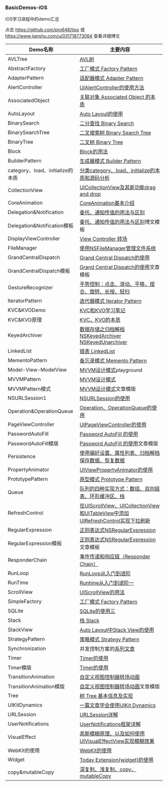 ### BasicDemos-iOS

iOS学习进程中的demo汇总

点击 <https://github.com/pro648/tips> 或 <https://www.jianshu.com/u/031718773064> 查看详细博文

| Demo名称                    | 主要内容                                     |
| ------------------------- | ---------------------------------------- |
|	AVLTree	|	[AVL树](https://github.com/pro648/tips/blob/master/sources/AVL%E6%A0%91.md)	|
|	AbstractFactory	|	[工厂模式 Factory Pattern](https://github.com/pro648/tips/wiki/%E5%B7%A5%E5%8E%82%E6%A8%A1%E5%BC%8F-Factory-Pattern)	|
|	AdapterPattern	|	[适配器模式 Adapter Pattern](https://github.com/pro648/tips/wiki/%E9%80%82%E9%85%8D%E5%99%A8%E6%A8%A1%E5%BC%8F-Adapter-Pattern)	|
| AlertController           | [UIAlertController的使用方法](https://github.com/pro648/tips/wiki/UIAlertController%E7%9A%84%E4%BD%BF%E7%94%A8) |
|	AssociatedObject	|	[关联对象 Associated Object 的本质](https://github.com/pro648/tips/blob/master/sources/%E5%85%B3%E8%81%94%E5%AF%B9%E8%B1%A1%20Associated%20Object%20%E7%9A%84%E6%9C%AC%E8%B4%A8.md)	|
| AutoLayout                | [Auto Layout的使用](https://github.com/pro648/tips/wiki/Auto-Layout%E7%9A%84%E4%BD%BF%E7%94%A8) |
|	BinarySearch	|	[二分查找 Binary Search](https://github.com/pro648/tips/blob/master/sources/%E4%BA%8C%E5%88%86%E6%9F%A5%E6%89%BE%20Binary%20Search.md)	|
|	BinarySearchTree	|	[二叉搜索树 Binary Search Tree](https://github.com/pro648/tips/blob/master/sources/%E4%BA%8C%E5%8F%89%E6%90%9C%E7%B4%A2%E6%A0%91%20Binary%20Search%20Tree.md)	|
|	BinaryTree	|	[二叉树 Binary Tree](https://github.com/pro648/tips/blob/master/sources/%E4%BA%8C%E5%8F%89%E6%A0%91%20Binary%20Tree.md)	|
| Block                     | [Block的用法](https://github.com/pro648/tips/wiki/Block%E7%9A%84%E7%94%A8%E6%B3%95) |
| BuilderPattern	| [生成器模式 Builder Pattern](https://github.com/pro648/tips/wiki/生成器模式-Builder-Pattern)	|
|	category、load、initialize的本质	|	[分类category、load、initialize的本质和源码分析](https://github.com/pro648/tips/blob/master/sources/%E5%88%86%E7%B1%BBcategory%E3%80%81load%E3%80%81initialize%E7%9A%84%E6%9C%AC%E8%B4%A8%E5%92%8C%E6%BA%90%E7%A0%81%E5%88%86%E6%9E%90.md)	|
| CollectionView            | [UICollectionView及其新功能drag and drop](https://github.com/pro648/tips/wiki/UICollectionView及其新功能drag-and-drop) |
|	CoreAnimation	|	[CoreAnimation基本介绍](https://github.com/pro648/tips/blob/master/sources/CoreAnimation%E5%9F%BA%E6%9C%AC%E4%BB%8B%E7%BB%8D.md)	|
| Delegation&Notification   | [委托、通知传值的用法与区别](https://github.com/pro648/tips/wiki/%E5%A7%94%E6%89%98%E3%80%81%E9%80%9A%E7%9F%A5%E4%BC%A0%E5%80%BC%E7%9A%84%E7%94%A8%E6%B3%95%E4%B8%8E%E5%8C%BA%E5%88%AB) |
| Delegation&Notification模板 | [委托、通知传值的用法与区别](https://github.com/pro648/tips/wiki/%E5%A7%94%E6%89%98%E3%80%81%E9%80%9A%E7%9F%A5%E4%BC%A0%E5%80%BC%E7%9A%84%E7%94%A8%E6%B3%95%E4%B8%8E%E5%8C%BA%E5%88%AB)博文模板 |
|DisplayViewController|[View Controller 转场](https://github.com/pro648/tips/wiki/View%20Controller%20%E8%BD%AC%E5%9C%BA)|
| FileManager               | [使用NSFileManager管理文件系统](https://github.com/pro648/tips/wiki/%E4%BD%BF%E7%94%A8NSFileManager%E7%AE%A1%E7%90%86%E6%96%87%E4%BB%B6%E7%B3%BB%E7%BB%9F) |
|GrandCentralDispatch       | [Grand Central Dispatch的使用](https://github.com/pro648/tips/wiki/Grand-Central-Dispatch%E7%9A%84%E4%BD%BF%E7%94%A8)|
|GrandCentralDispatch模板    | [Grand Central Dispatch的使用](https://github.com/pro648/tips/wiki/Grand-Central-Dispatch%E7%9A%84%E4%BD%BF%E7%94%A8)文章模板 |
| GestureRecognizer         | [手势控制：点击、滑动、平移、捏合、旋转、长按、轻扫](https://github.com/pro648/tips/wiki/%E6%89%8B%E5%8A%BF%E6%8E%A7%E5%88%B6%EF%BC%9A%E7%82%B9%E5%87%BB%E3%80%81%E6%BB%91%E5%8A%A8%E3%80%81%E5%B9%B3%E7%A7%BB%E3%80%81%E6%8D%8F%E5%90%88%E3%80%81%E6%97%8B%E8%BD%AC%E3%80%81%E9%95%BF%E6%8C%89%E3%80%81%E8%BD%BB%E6%89%AB) |
| IteratorPattern	| [迭代器模式 Iterator Pattern](https://github.com/pro648/tips/wiki/%E8%BF%AD%E4%BB%A3%E5%99%A8%E6%A8%A1%E5%BC%8F-Iterator-Pattern)	|
| KVC&KVODemo               | [KVC和KVO学习笔记](https://github.com/pro648/tips/wiki/KVC%E5%92%8CKVO%E5%AD%A6%E4%B9%A0%E7%AC%94%E8%AE%B0) |
|	KVC&KVO原理	|	[KVC、KVO的本质](https://github.com/pro648/tips/blob/master/sources/KVC、KVO的本质.md)	|
| KeyedArchiver             | [数据存储之归档解档 NSKeyedArchiver NSKeyedUnarchiver](https://github.com/pro648/tips/wiki/%E6%95%B0%E6%8D%AE%E5%AD%98%E5%82%A8%E4%B9%8B%E5%BD%92%E6%A1%A3%E8%A7%A3%E6%A1%A3-NSKeyedArchiver-NSKeyedUnarchiver) |
| LinkedList	| [链表 LinkedList](https://github.com/pro648/tips/blob/master/sources/%E9%93%BE%E8%A1%A8%20LinkedList.md)	|
| MementoPattern	| [备忘录模式 Memento Pattern](https://github.com/pro648/tips/wiki/%E5%A4%87%E5%BF%98%E5%BD%95%E6%A8%A1%E5%BC%8F-Memento-Pattern)|
| Model-View-ModelView | [MVVM设计模式](https://github.com/pro648/tips/wiki/MVVM%E8%AE%BE%E8%AE%A1%E6%A8%A1%E5%BC%8F)playground |
| MVVMPattern | [MVVM设计模式](https://github.com/pro648/tips/wiki/MVVM%E8%AE%BE%E8%AE%A1%E6%A8%A1%E5%BC%8F) |
| MVVMPattern模式 | [MVVM设计模式](https://github.com/pro648/tips/wiki/MVVM%E8%AE%BE%E8%AE%A1%E6%A8%A1%E5%BC%8F)文章模版 |
| NSURLSession1             | [NSURLSession的使用](https://github.com/pro648/tips/wiki/NSURLSession%E7%9A%84%E4%BD%BF%E7%94%A8%EF%BC%88%E4%B8%80%EF%BC%89) |
|	Operation&OperationQueue	|	[Operation、OperationQueue的使用](https://github.com/pro648/tips/wiki/Operation%E3%80%81OperationQueue%E7%9A%84%E4%BD%BF%E7%94%A8)	|
| PageViewController | [UIPageViewController的使用](https://github.com/pro648/tips/wiki/UIPageViewController%E7%9A%84%E4%BD%BF%E7%94%A8) |
|PasswordAutoFill	|	[Password AutoFill 的使用](https://github.com/pro648/tips/wiki/Password%20AutoFill%20%E7%9A%84%E4%BD%BF%E7%94%A8)	|
|PasswordAutoFill模版	|[Password AutoFill 的使用](https://github.com/pro648/tips/wiki/Password%20AutoFill%20%E7%9A%84%E4%BD%BF%E7%94%A8)文章模版	|
| Persistence               | [使用偏好设置、属性列表、归档解档保存数据、恢复数据](https://github.com/pro648/tips/wiki/使用偏好设置、属性列表、归档解档保存数据、恢复数据) |
| PropertyAnimator          | [UIViewPropertyAnimator的使用](https://github.com/pro648/tips/wiki/UIViewPropertyAnimator%E7%9A%84%E4%BD%BF%E7%94%A8) |
| PrototypePattern | [原型模式 Prototype Pattern](https://github.com/pro648/tips/wiki/%E5%8E%9F%E5%9E%8B%E6%A8%A1%E5%BC%8F-Prototype-Pattern)	|
| Queue | [队列的四种实现方式：数组、双向链表、环形缓冲区、栈](https://github.com/pro648/tips/blob/master/sources/%E9%98%9F%E5%88%97%E7%9A%84%E5%9B%9B%E7%A7%8D%E5%AE%9E%E7%8E%B0%E6%96%B9%E5%BC%8F%EF%BC%9A%E6%95%B0%E7%BB%84%E3%80%81%E5%8F%8C%E5%90%91%E9%93%BE%E8%A1%A8%E3%80%81%E7%8E%AF%E5%BD%A2%E7%BC%93%E5%86%B2%E5%8C%BA%E3%80%81%E6%A0%88.md)	|
| RefreshControl            | [在UIScrollView、UICollectionView和UITableView中添加UIRefreshControl实现下拉刷新](https://github.com/pro648/tips/wiki/%E5%9C%A8UIScrollView%E3%80%81UICollectionView%E5%92%8CUITableView%E4%B8%AD%E6%B7%BB%E5%8A%A0UIRefreshControl%E5%AE%9E%E7%8E%B0%E4%B8%8B%E6%8B%89%E5%88%B7%E6%96%B0) |
| RegularExpression         | [正则表达式NSRegularExpression](https://github.com/pro648/tips/wiki/%E6%AD%A3%E5%88%99%E8%A1%A8%E8%BE%BE%E5%BC%8FNSRegularExpression) |
| RegularExpression模板       | [正则表达式NSRegularExpression](https://github.com/pro648/tips/wiki/%E6%AD%A3%E5%88%99%E8%A1%A8%E8%BE%BE%E5%BC%8FNSRegularExpression)文章模板 |
|	ResponderChain	|	[事件传递和响应链（Responder Chain）](https://github.com/pro648/tips/blob/master/sources/%E4%BA%8B%E4%BB%B6%E4%BC%A0%E9%80%92%E5%92%8C%E5%93%8D%E5%BA%94%E9%93%BE%EF%BC%88Responder%20Chain%EF%BC%89.md)	|
|	RunLoop	|	[RunLoop从入门到进阶](https://github.com/pro648/tips/wiki/RunLoop%E4%BB%8E%E5%85%A5%E9%97%A8%E5%88%B0%E8%BF%9B%E9%98%B6)	|
|	RunTime	|	[Runtime从入门到进阶一](https://github.com/pro648/tips/wiki/Runtime%E4%BB%8E%E5%85%A5%E9%97%A8%E5%88%B0%E8%BF%9B%E9%98%B6%E4%B8%80)	|
| ScrollView                | [UIScrollView的用法](https://github.com/pro648/tips/wiki/UIScrollView%E7%9A%84%E7%94%A8%E6%B3%95) |
| SimpleFactory | [工厂模式 Factory Pattern](https://github.com/pro648/tips/wiki/%E5%B7%A5%E5%8E%82%E6%A8%A1%E5%BC%8F-Factory-Pattern)	|
|	SQLite	|	[SQLite的使用三](https://github.com/pro648/tips/wiki/SQLite%E7%9A%84%E4%BD%BF%E7%94%A8%E4%B8%89)	|
|	Stack	|	[栈 Stack](https://github.com/pro648/tips/blob/master/sources/%E6%A0%88%20Stack.md)	|
| StackView                 | [Auto Layout中Stack View的使用](https://github.com/pro648/tips/wiki/Auto-Layout%E4%B8%ADStack-View%E7%9A%84%E4%BD%BF%E7%94%A8) |
| StrategyPattern	|	[策略模式 Strategy Pattern](https://github.com/pro648/tips/wiki/%E7%AD%96%E7%95%A5%E6%A8%A1%E5%BC%8F-Design-Pattern)	|
| Synchronization	| 并发控制方案的[系列文章](https://github.com/pro648/tips/wiki/%E7%BA%BF%E7%A8%8B%E5%90%8C%E6%AD%A5%E4%B9%8B%E8%87%AA%E6%97%8B%E9%94%81)	|
|	Timer	|	[Timer的使用](https://github.com/pro648/tips/wiki/Timer%E7%9A%84%E4%BD%BF%E7%94%A8)		|
|	Timer模版	|	[Timer的使用](https://github.com/pro648/tips/wiki/Timer%E7%9A%84%E4%BD%BF%E7%94%A8)		|
| TransitionAnimation | [自定义视图控制器转场动画](https://github.com/pro648/tips/blob/master/sources/%E8%87%AA%E5%AE%9A%E4%B9%89%E8%A7%86%E5%9B%BE%E6%8E%A7%E5%88%B6%E5%99%A8%E8%BD%AC%E5%9C%BA%E5%8A%A8%E7%94%BB.md)	|
| TransitionAnimation模版 | [自定义视图控制器转场动画](https://github.com/pro648/tips/blob/master/sources/%E8%87%AA%E5%AE%9A%E4%B9%89%E8%A7%86%E5%9B%BE%E6%8E%A7%E5%88%B6%E5%99%A8%E8%BD%AC%E5%9C%BA%E5%8A%A8%E7%94%BB.md)文章模版	|
|	Tree	|	[树 Tree 基本信息及实现](https://github.com/pro648/tips/blob/master/sources/%E6%A0%91%20Tree%20%E5%9F%BA%E6%9C%AC%E4%BF%A1%E6%81%AF%E5%8F%8A%E5%AE%9E%E7%8E%B0.md)	|
| UIKitDynamics             | [一篇文章学会使用UIKit Dynamics](https://github.com/pro648/tips/wiki/%E4%B8%80%E7%AF%87%E6%96%87%E7%AB%A0%E5%AD%A6%E4%BC%9A%E4%BD%BF%E7%94%A8UIKit%20Dynamics) |
|	URLSession	|	[URLSession详解](https://github.com/pro648/tips/wiki/URLSession%E8%AF%A6%E8%A7%A3)	|
| UserNotifications			| [UserNotifications框架详解](https://github.com/pro648/tips/wiki/UserNotifications%E6%A1%86%E6%9E%B6%E8%AF%A6%E8%A7%A3)|
|	VisualEffect	|	[高斯模糊原理、以及如何使用UIVisualEffectView实现模糊效果](https://github.com/pro648/tips/blob/master/sources/%E9%AB%98%E6%96%AF%E6%A8%A1%E7%B3%8A%E5%8E%9F%E7%90%86%E3%80%81%E4%BB%A5%E5%8F%8A%E5%A6%82%E4%BD%95%E4%BD%BF%E7%94%A8UIVisualEffectView%E5%AE%9E%E7%8E%B0%E6%A8%A1%E7%B3%8A%E6%95%88%E6%9E%9C.md)	|
|WebKit的使用|[WebKit的使用](https://github.com/pro648/tips/wiki/WebKit的使用)|
| Widget					| [Today Extension(widget)的使用](https://github.com/pro648/tips/wiki/Today-Extension(widget)%E7%9A%84%E4%BD%BF%E7%94%A8) |
| copy&mutableCopy          | [深复制、浅复制、copy、mutableCopy](https://github.com/pro648/tips/wiki/%E6%B7%B1%E5%A4%8D%E5%88%B6%E3%80%81%E6%B5%85%E5%A4%8D%E5%88%B6%E3%80%81copy%E3%80%81mutableCopy) |
